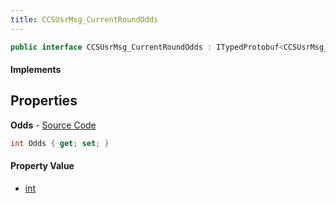 ```yaml
---
title: CCSUsrMsg_CurrentRoundOdds
---
```


```csharp
public interface CCSUsrMsg_CurrentRoundOdds : ITypedProtobuf<CCSUsrMsg_CurrentRoundOdds>, INativeHandle, INetMessage<CCSUsrMsg_CurrentRoundOdds>, IDisposable
```

#### Implements

## Properties

**Odds** - [Source Code](https://github.com/swiftly-solution/swiftlys2/blob/master/managed/src/SwiftlyS2.Generated/Protobufs/Interfaces/CCSUsrMsg_CurrentRoundOdds.cs#L18)

```csharp
int Odds { get; set; }
```

#### Property Value

- [int](https://learn.microsoft.com/dotnet/api/system.int32)

